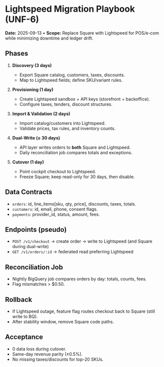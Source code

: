 <!--
Optimized: 2025-10-03
RPM: 3.6.0.6.ops-technology-ship-status-documentation
Session: Dual-AI Collaboration - Sonnet Docs Sweep
-->

# Lightspeed Migration Playbook (UNF-6)

**Date:** 2025-09-13 • **Scope:** Replace Square with Lightspeed for POS/e-com while minimizing downtime and ledger drift.

## Phases

1) **Discovery (3 days)**
   - Export Square catalog, customers, taxes, discounts.
   - Map to Lightspeed fields; define SKU/variant rules.

2) **Provisioning (1 day)**
   - Create Lightspeed sandbox + API keys (storefront + backoffice).
   - Configure taxes, tenders, discount structures.

3) **Import & Validation (2 days)**
   - Import catalog/customers into Lightspeed.
   - Validate prices, tax rules, and inventory counts.

4) **Dual-Write (≤ 30 days)**
   - API layer writes orders to **both** Square and Lightspeed.
   - Daily reconciliation job compares totals and exceptions.

5) **Cutover (1 day)**
   - Point cockpit checkout to Lightspeed.
   - Freeze Square; keep read-only for 30 days, then disable.

## Data Contracts

- `orders`: id, line_items[sku, qty, price], discounts, taxes, totals.
- `customers`: id, email, phone, consent flags.
- `payments`: provider_id, status, amount, fees.

## Endpoints (pseudo)

- `POST /v1/checkout` → create order → write to Lightspeed (and Square during dual-write)
- `GET /v1/orders/:id` → federated read preferring Lightspeed

## Reconciliation Job

- Nightly BigQuery job compares orders by day: totals, counts, fees.
- Flag mismatches > $0.50.

## Rollback

- If Lightspeed outage, feature flag routes checkout back to Square (still write to BQ).
- After stability window, remove Square code paths.

## Acceptance

- 0 data loss during cutover.
- Same-day revenue parity (±0.5%).
- No missing taxes/discounts for top-20 SKUs.

<!-- Last verified: 2025-10-02 -->

<!-- Optimized: 2025-10-02 -->

<!-- Last updated: 2025-10-02 -->

<!-- Last optimized: 2025-10-02 -->
